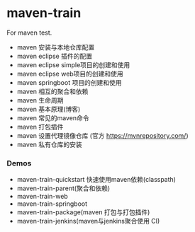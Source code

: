 # maven-train

For maven test.

* maven 安装与本地仓库配置
* maven eclipse 插件的配置
* maven eclipse simple项目的创建和使用
* maven eclipse web项目的创建和使用
* maven springboot 项目的创建和使用
* maven 相互的聚合和依赖
* maven 生命周期
* maven 基本原理(博客)
* maven 常见的maven命令
* maven 打包插件
* maven 设置代理镜像仓库 (官方 https://mvnrepository.com/)
* maven 私有仓库的安装

### Demos

* maven-train-quickstart 快速使用maven依赖(classpath)
* maven-train-parent(聚合和依赖)
* maven-train-web
* maven-train-springboot
* maven-train-package(maven 打包与打包插件)
* maven-train-jenkins(maven与jenkins聚合使用 CI)